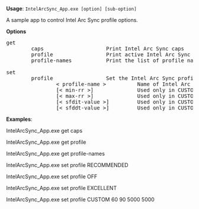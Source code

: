 **Usage**: `IntelArcSync_App.exe [option] [sub-option]`

A sample app to control Intel Arc Sync profile options.

**Options**
<pre>
get
        caps                    Print Intel Arc Sync caps
        profile                 Print active Intel Arc Sync profile details
        profile-names           Print the list of profile names available

set
        profile                 Set the Intel Arc Sync profile
                < profile-name >          Name of Intel Arc Sync profile to apply
                [< min-rr >]              Used only in CUSTOM profile. Min RR value in Hz.
                [< max-rr >]              Used only in CUSTOM profile. Max RR value in Hz.
                [< sfdit-value >]         Used only in CUSTOM profile. SFDIT value in micro seconds.
                [< sfddt-value >]         Used only in CUSTOM profile. SFDDT value in micro seconds.
</pre>

**Examples**:

IntelArcSync_App.exe get caps

IntelArcSync_App.exe get profile

IntelArcSync_App.exe get profile-names

IntelArcSync_App.exe set profile RECOMMENDED

IntelArcSync_App.exe set profile OFF

IntelArcSync_App.exe set profile EXCELLENT

IntelArcSync_App.exe set profile CUSTOM 60 90 5000 5000
